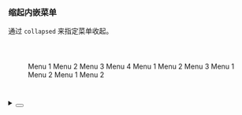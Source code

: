 ### 缩起内嵌菜单

通过 `collapsed` 来指定菜单收起。

<div clas="cell-demo vpr-raw">
  <div class="menu-demo">
    <yc-button
      :style="{
        padding: '0 12px',
        height: '30px',
        lineHeight: '30px',
        marginBottom: '4px',
      }"
      type="primary"
      @click="toggleCollapse">
      <icon-menu-unfold v-if="collapsed" />
      <icon-menu-fold v-else />
    </yc-button>
    <yc-menu
      :style="{ width: '200px', borderRadius: '4px' }"
      theme="dark"
      :collapsed="collapsed"
      :default-open-keys="['0']"
      default-selected-keys="0_2">
      <yc-sub-menu path="0">
        <template #icon><icon-apps></icon-apps></template>
        <template #title>Navigation 1</template>
        <yc-menu-item path="0_0">Menu 1</yc-menu-item>
        <yc-menu-item path="0_1">Menu 2</yc-menu-item>
        <yc-menu-item path="0_2">Menu 3</yc-menu-item>
        <yc-menu-item path="0_3">Menu 4</yc-menu-item>
      </yc-sub-menu>
      <yc-sub-menu path="1">
        <template #icon><icon-bug></icon-bug></template>
        <template #title>Navigation 2</template>
        <yc-menu-item path="1_0">Menu 1</yc-menu-item>
        <yc-menu-item path="1_1">Menu 2</yc-menu-item>
        <yc-menu-item path="1_2">Menu 3</yc-menu-item>
      </yc-sub-menu>
      <yc-sub-menu path="2">
        <template #icon><icon-bulb></icon-bulb></template>
        <template #title>Navigation 3</template>
        <yc-menu-item path="2_0">Menu 1</yc-menu-item>
        <yc-menu-item path="2_1">Menu 2</yc-menu-item>
        <yc-sub-menu
          path="2_2"
          title="Navigation 4">
          <yc-menu-item path="2_2_0">Menu 1</yc-menu-item>
          <yc-menu-item path="2_2_1">Menu 2</yc-menu-item>
        </yc-sub-menu>
      </yc-sub-menu>
    </yc-menu>
  </div>
</div>

<script>
import { ref } from 'vue';
import {
  IconMenuFold,
  IconMenuUnfold,
  IconApps,
  IconBug,
  IconBulb,
} from '@arco-design/web-vue/es/icon';

export default {
  components: {
    IconMenuFold,
    IconMenuUnfold,
    IconApps,
    IconBug,
    IconBulb,
  },
  setup() {
    const collapsed = ref(false);
    return {
      collapsed,
      toggleCollapse: () => {
        collapsed.value = !collapsed.value;
      },
    };
  },
};
</script>

<style scoped>
.menu-demo {
  box-sizing: border-box;
  width: 100%;
  padding: 40px;
  background-color: var(--color-neutral-2);
}
</style>

<details>
<summary>
 <button class="code-btn"  >
    <icon-code />
 </button>
</summary>

```vue
<template>
  <div class="menu-demo">
    <yc-button
      :style="{
        padding: '0 12px',
        height: '30px',
        lineHeight: '30px',
        marginBottom: '4px',
      }"
      type="primary"
      @click="toggleCollapse">
      <icon-menu-unfold v-if="collapsed" />
      <icon-menu-fold v-else />
    </yc-button>
    <yc-menu
      :style="{ width: '200px', borderRadius: '4px' }"
      theme="dark"
      :collapsed="collapsed"
      :default-open-keys="['0']"
      :default-selected-keys="['0_2']">
      <yc-sub-menu path="0">
        <template #icon><icon-apps></icon-apps></template>
        <template #title>Navigation 1</template>
        <yc-menu-item path="0_0">Menu 1</yc-menu-item>
        <yc-menu-item path="0_1">Menu 2</yc-menu-item>
        <yc-menu-item path="0_2">Menu 3</yc-menu-item>
        <yc-menu-item path="0_3">Menu 4</yc-menu-item>
      </yc-sub-menu>
      <yc-sub-menu path="1">
        <template #icon><icon-bug></icon-bug></template>
        <template #title>Navigation 2</template>
        <yc-menu-item path="1_0">Menu 1</yc-menu-item>
        <yc-menu-item path="1_1">Menu 2</yc-menu-item>
        <yc-menu-item path="1_2">Menu 3</yc-menu-item>
      </yc-sub-menu>
      <yc-sub-menu path="2">
        <template #icon><icon-bulb></icon-bulb></template>
        <template #title>Navigation 3</template>
        <yc-menu-item path="2_0">Menu 1</yc-menu-item>
        <yc-menu-item path="2_1">Menu 2</yc-menu-item>
        <yc-sub-menu
          path="2_2"
          title="Navigation 4">
          <yc-menu-item path="2_2_0">Menu 1</yc-menu-item>
          <yc-menu-item path="2_2_1">Menu 2</yc-menu-item>
        </yc-sub-menu>
      </yc-sub-menu>
    </yc-menu>
  </div>
</template>

<script>
import { ref } from 'vue';
import {
  IconMenuFold,
  IconMenuUnfold,
  IconApps,
  IconBug,
  IconBulb,
} from '@arco-design/web-vue/es/icon';

export default {
  components: {
    IconMenuFold,
    IconMenuUnfold,
    IconApps,
    IconBug,
    IconBulb,
  },
  setup() {
    const collapsed = ref(false);
    return {
      collapsed,
      toggleCollapse: () => {
        collapsed.value = !collapsed.value;
      },
    };
  },
};
</script>

<style scoped>
.menu-demo {
  box-sizing: border-box;
  width: 100%;
  padding: 40px;
  background-color: var(--color-neutral-2);
}
</style>
```

</details>
